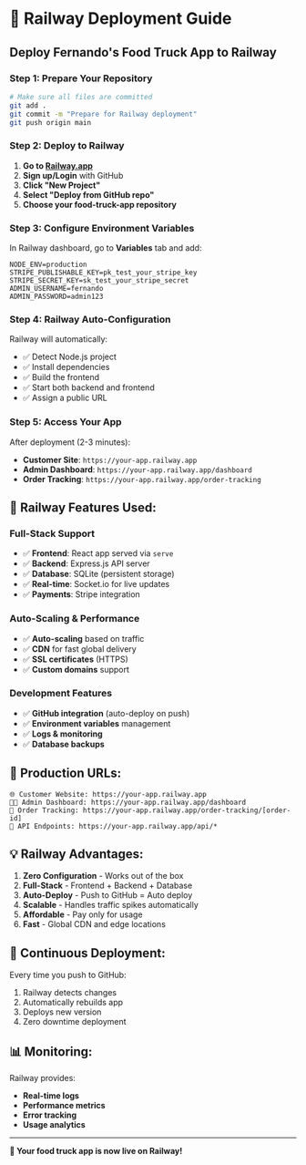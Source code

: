 # 🚀 Railway Deployment Guide

## **Deploy Fernando's Food Truck App to Railway**

### **Step 1: Prepare Your Repository**
```bash
# Make sure all files are committed
git add .
git commit -m "Prepare for Railway deployment"
git push origin main
```

### **Step 2: Deploy to Railway**

1. **Go to [Railway.app](https://railway.app)**
2. **Sign up/Login** with GitHub
3. **Click "New Project"**
4. **Select "Deploy from GitHub repo"**
5. **Choose your food-truck-app repository**

### **Step 3: Configure Environment Variables**

In Railway dashboard, go to **Variables** tab and add:

```env
NODE_ENV=production
STRIPE_PUBLISHABLE_KEY=pk_test_your_stripe_key
STRIPE_SECRET_KEY=sk_test_your_stripe_secret
ADMIN_USERNAME=fernando
ADMIN_PASSWORD=admin123
```

### **Step 4: Railway Auto-Configuration**

Railway will automatically:
- ✅ Detect Node.js project
- ✅ Install dependencies
- ✅ Build the frontend
- ✅ Start both backend and frontend
- ✅ Assign a public URL

### **Step 5: Access Your App**

After deployment (2-3 minutes):
- **Customer Site**: `https://your-app.railway.app`
- **Admin Dashboard**: `https://your-app.railway.app/dashboard`
- **Order Tracking**: `https://your-app.railway.app/order-tracking`

## **🔧 Railway Features Used:**

### **Full-Stack Support**
- ✅ **Frontend**: React app served via `serve`
- ✅ **Backend**: Express.js API server
- ✅ **Database**: SQLite (persistent storage)
- ✅ **Real-time**: Socket.io for live updates
- ✅ **Payments**: Stripe integration

### **Auto-Scaling & Performance**
- ✅ **Auto-scaling** based on traffic
- ✅ **CDN** for fast global delivery
- ✅ **SSL certificates** (HTTPS)
- ✅ **Custom domains** support

### **Development Features**
- ✅ **GitHub integration** (auto-deploy on push)
- ✅ **Environment variables** management
- ✅ **Logs & monitoring**
- ✅ **Database backups**

## **🎯 Production URLs:**

```
🌐 Customer Website: https://your-app.railway.app
👨‍💼 Admin Dashboard: https://your-app.railway.app/dashboard
📱 Order Tracking: https://your-app.railway.app/order-tracking/[order-id]
🔌 API Endpoints: https://your-app.railway.app/api/*
```

## **💡 Railway Advantages:**

1. **Zero Configuration** - Works out of the box
2. **Full-Stack** - Frontend + Backend + Database
3. **Auto-Deploy** - Push to GitHub = Auto deploy
4. **Scalable** - Handles traffic spikes automatically
5. **Affordable** - Pay only for usage
6. **Fast** - Global CDN and edge locations

## **🔄 Continuous Deployment:**

Every time you push to GitHub:
1. Railway detects changes
2. Automatically rebuilds app
3. Deploys new version
4. Zero downtime deployment

## **📊 Monitoring:**

Railway provides:
- **Real-time logs**
- **Performance metrics**
- **Error tracking**
- **Usage analytics**

---

**🎉 Your food truck app is now live on Railway!** 